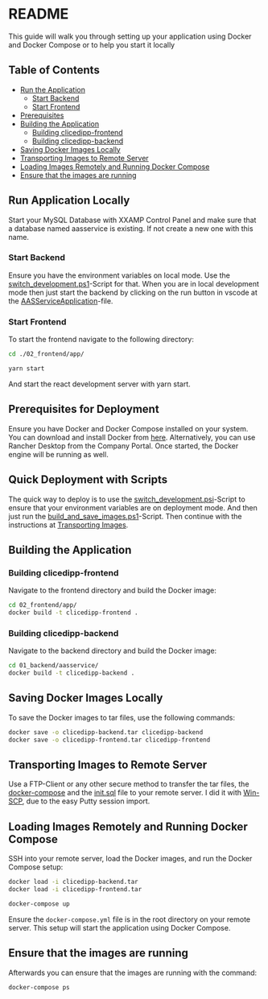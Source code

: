 
# README

This guide will walk you through setting up your application using Docker and Docker Compose or to help you start it locally

## Table of Contents
- [Run the Application](#run-application-locally)
  - [Start Backend](#start-backend)
  - [Start Frontend](#start-frontend)
- [Prerequisites](#prerequisites-for-deployment)
- [Building the Application](#building-the-application)
  - [Building clicedipp-frontend](#building-clicedipp-frontend)
  - [Building clicedipp-backend](#building-clicedipp-backend)
- [Saving Docker Images Locally](#saving-docker-images-locally)
- [Transporting Images to Remote Server](#transporting-images-to-remote-server)
- [Loading Images Remotely and Running Docker Compose](#loading-images-remotely-and-running-docker-compose)
- [Ensure that the images are running](#ensure-that-the-images-are-running)

## Run Application Locally

Start your MySQL Database with XXAMP Control Panel and make sure that a database named aasservice is existing. If not create a new one with this name.

### Start Backend

Ensure you have the environment variables on local mode. Use the [switch_development.ps1](./switch_development.ps1)-Script for that. When you are in local development mode then just start the backend by clicking on the run button in vscode at the [AASServiceApplication](./01_backend/aasservice/src/main/java/com/softwareag/aasservice/AasServiceApplication.java)-file.

### Start Frontend

To start the frontend navigate to the following directory:

```bash
cd ./02_frontend/app/

yarn start
```

And start the react development server with yarn start.

## Prerequisites for Deployment

Ensure you have Docker and Docker Compose installed on your system. You can download and install Docker from [here](https://www.docker.com/products/docker-desktop). Alternatively, you can use Rancher Desktop from the Company Portal. Once started, the Docker engine will be running as well.

## Quick Deployment with Scripts

The quick way to deploy is to use the [switch_development.psi](./switch_development.ps1)-Script to ensure that your environment variables are on deployment mode. And then just run the [build_and_save_images.ps1](./build_and_save_images.ps1)-Script. Then continue with the instructions at [Transporting Images](#transporting-images-to-remote-server).

## Building the Application

### Building clicedipp-frontend

Navigate to the frontend directory and build the Docker image:

```bash
cd 02_frontend/app/
docker build -t clicedipp-frontend .
```

### Building clicedipp-backend

Navigate to the backend directory and build the Docker image:

```bash
cd 01_backend/aasservice/
docker build -t clicedipp-backend .
```

## Saving Docker Images Locally

To save the Docker images to tar files, use the following commands:

```bash
docker save -o clicedipp-backend.tar clicedipp-backend
docker save -o clicedipp-frontend.tar clicedipp-frontend
```

## Transporting Images to Remote Server

Use a FTP-Client or any other secure method to transfer the tar files, the [docker-compose](./docker-compose.yml) and the [init.sql](./init.sql) file to your remote server. I did it with [Win-SCP](https://winscp.net/eng/index.php), due to the easy Putty session import.

## Loading Images Remotely and Running Docker Compose

SSH into your remote server, load the Docker images, and run the Docker Compose setup:

```bash
docker load -i clicedipp-backend.tar
docker load -i clicedipp-frontend.tar

docker-compose up
```

Ensure the `docker-compose.yml` file is in the root directory on your remote server. This setup will start the application using Docker Compose.

## Ensure that the images are running

Afterwards you can ensure that the images are running with the command:

```bash
docker-compose ps
```
